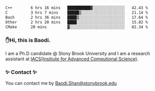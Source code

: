 <!--START_SECTION:waka-->

```txt
C++        6 hrs 16 mins   ██████████▓░░░░░░░░░░░░░░   42.43 %
C          3 hrs 7 mins    █████▒░░░░░░░░░░░░░░░░░░░   21.14 %
Bash       2 hrs 36 mins   ████▒░░░░░░░░░░░░░░░░░░░░   17.64 %
Other      2 hrs 20 mins   ████░░░░░░░░░░░░░░░░░░░░░   15.82 %
CMake      20 mins         ▓░░░░░░░░░░░░░░░░░░░░░░░░   02.34 %
```

<!--END_SECTION:waka-->

### ✋Hi, this is Baodi. 

I am a Ph.D candidate @ Stony Brook University and I am a research assistant at [IACS(Insitiute for Advanced Computional Science)](https://iacs.stonybrook.edu/).

### ✨ Contact ✨

You can contact me by [Baodi.Shan@stonybrook.edu](mailto:Baodi.Shan@stonybrook.edu)





<!--
[![Anurag's GitHub stats](https://github-readme-stats.vercel.app/api?username=lwshanbd&theme=jolly&show_icons=true&count_private=true&include_all_commits=true)](https://github.com/anuraghazra/github-readme-stats)
**lwshanbd/lwshanbd** is a ✨ _special_ ✨ repository because its `README.md` (this file) appears on your GitHub profile.

Here are some ideas to get you started:

- 🔭 I’m currently working on ...
- 🌱 I’m currently learning ...
- 👯 I’m looking to collaborate on ...
- 🤔 I’m looking for help with ...
- 💬 Ask me about ...
- 📫 How to reach me: ...
- 😄 Pronouns: ...
- ⚡ Fun fact: ...
-->
